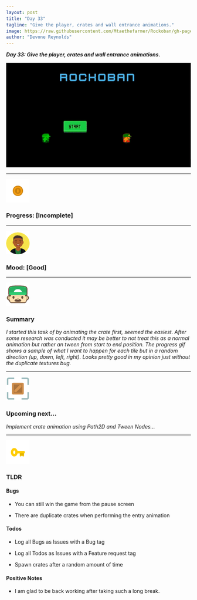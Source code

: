 ```yaml
---
layout: post
title: "Day 33"
tagline: "Give the player, crates and wall entrance animations."
image: https://raw.githubusercontent.com/Mtaethefarmer/Rockoban/gh-pages/assets/gifs/Day33.gif
author: "Devone Reynolds"
---
```


***Day 33: Give the player, crates and wall entrance animations.***

![](https://raw.githubusercontent.com/Mtaethefarmer/Rockoban/gh-pages/assets/gifs/Day33.gif)

---
![](https://raw.githubusercontent.com/Mtaethefarmer/Rockoban/gh-pages/assets/icons/coin.png "coin") 
### **Progress: [Incomplete]**

---
![](https://raw.githubusercontent.com/Mtaethefarmer/Rockoban/gh-pages/assets/icons/mood/good.png "Good face") 
### **Mood: [Good]**

---
![](https://raw.githubusercontent.com/Mtaethefarmer/Rockoban/gh-pages/assets/icons/face.png "face") 
### **Summary**
*I started this task of by animating the crate first, seemed the easiest. After some research was conducted it may be better to not treat this as a normal animation but rather an tween from start to end position. The progress gif shows a sample of what I want to happen for each tile but in a random direction (up, down, left, right). Looks pretty good in my opinion just without the duplicate textures bug.*

---
![](https://raw.githubusercontent.com/Mtaethefarmer/Rockoban/gh-pages/assets/icons/next_goal.png "crate") 
### **Upcoming next...**
*Implement crate animation using Path2D and Tween Nodes...*

---
![](https://raw.githubusercontent.com/Mtaethefarmer/Rockoban/gh-pages/assets/icons/key.png "key") 
### **TLDR**

#### **Bugs**

* You can still win the game from the pause screen

* There are duplicate crates when performing the entry animation

#### **Todos**

* Log all Bugs as Issues with a Bug tag

* Log all Todos as Issues with a Feature request tag

* Spawn crates after a random amount of time

#### **Positive Notes**

* I am glad to be back working after taking such a long break. 